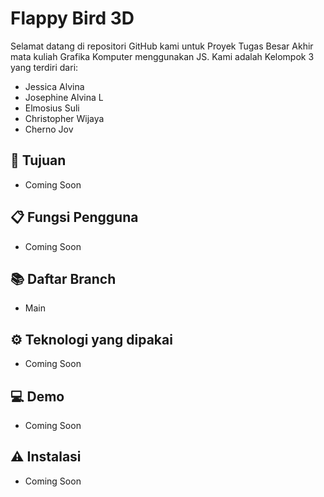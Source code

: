 # Flappy Bird 3D

Selamat datang di repositori GitHub kami untuk  Proyek Tugas Besar Akhir mata kuliah Grafika Komputer menggunakan JS. Kami adalah Kelompok 3 yang terdiri dari:

- Jessica Alvina
- Josephine Alvina L  
- Elmosius Suli 
- Christopher Wijaya
- Cherno Jov

## 🎯 Tujuan
- Coming Soon

## 📋 Fungsi Pengguna
- Coming Soon

## 📚 Daftar Branch
- Main

## ⚙️ Teknologi yang dipakai
- Coming Soon

## 💻 Demo
- Coming Soon

## ⚠️ Instalasi
- Coming Soon
